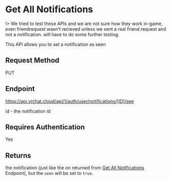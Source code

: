 # Get All Notifications 

!> We tried to test these APIs and we are not sure how they work in-game, even friendrequest wasn't recieved unless we sent a real friend request and not a notification. will have to do some further testing.

This API allows you to set a notification as seen

## Request Method 
PUT

## Endpoint
https://api.vrchat.cloud/api/1/auth/user/notifications/[ID]/see

id - the notification id

## Requires Authentication
Yes

## Returns 

the notification (just like the on returned from [Get All Notifications](NotificationAPI/GetAll.md) Endpoint), but the `seen` will be set to `true`.
